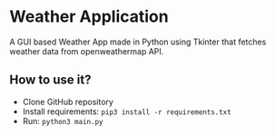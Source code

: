 # Weather Application

A GUI based Weather App made in Python using Tkinter that fetches weather data from openweathermap API.

## How to use it?

- Clone GitHub repository
- Install requirements: `pip3 install -r requirements.txt`
- Run: `python3 main.py`
